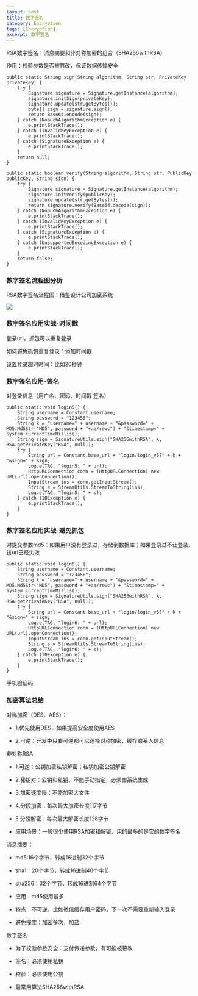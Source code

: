 ```yaml
---
layout: post
title: 数字签名
category: Encryption
tags: [Encryption]
excerpt: 数字签名
---
```




RSA数字签名：消息摘要和非对称加密的组合（SHA256withRSA）

作用：校验参数是否被篡改，保证数据传输安全


    public static String sign(String algorithm, String str, PrivateKey privateKey) {
        try {
            Signature signature = Signature.getInstance(algorithm);
            signature.initSign(privateKey);
            signature.update(str.getBytes());
            byte[] sign = signature.sign();
            return Base64.encode(sign);
        } catch (NoSuchAlgorithmException e) {
            e.printStackTrace();
        } catch (InvalidKeyException e) {
            e.printStackTrace();
        } catch (SignatureException e) {
            e.printStackTrace();
        }
        return null;
    }

    public static boolean verify(String algorithm, String str, PublicKey publicKey, String sign) {
        try {
            Signature signature = Signature.getInstance(algorithm);
            signature.initVerify(publicKey);
            signature.update(str.getBytes());
            return signature.verify(Base64.decode(sign));
        } catch (NoSuchAlgorithmException e) {
            e.printStackTrace();
        } catch (InvalidKeyException e) {
            e.printStackTrace();
        } catch (SignatureException e) {
            e.printStackTrace();
        } catch (UnsupportedEncodingException e) {
            e.printStackTrace();
        }
        return false;
    }

### 数字签名流程图分析 ###

RSA数字签名流程图：借鉴设计公司加密系统

![](http://www.nangongyibin.com/assets/images/Android/Encryption/4.png)

### 数字签名应用实战-时间戳 ###

登录url，抓包可以重复登录

如何避免抓包重复登录：添加时间戳

设置登录超时时间：比如20秒钟

### 数字签名应用-签名 ###

对登录信息（用户名、密码、时间戳 签名）

    public static void login5() {
        String username = Constant.username;
        String password = "123456";
        String k = "username=" + username + "&password=" + MD5.Md5Str("MD5", password + "+aa/rewc") + "&timestamp=" + System.currentTimeMillis();
        String sign = SignatureUtils.sign("SHA256withRSA", k, RSA.getPrivateKey("RSA", null));
        try {
            String url = Constant.base_url + "login/login_v5?" + k + "&sign=" + sign;
            Log.e(TAG, "login5: " + url);
            HttpURLConnection conn = (HttpURLConnection) new URL(url).openConnection();
            InputStream ins = conn.getInputStream();
            String s = StreamUtils.StreamToString(ins);
            Log.e(TAG, "login5: " + s);
        } catch (IOException e) {
            e.printStackTrace();
        }
    }


### 数字签名应用实战-避免抓包 ###

对提交参数md5：如果用户没有登录过，存储到数据库；如果登录过不让登录，该url已经失效

    public static void login6() {
        String username = Constant.username;
        String password = "123456";
        String k = "username=" + username + "&password=" + MD5.Md5Str("MD5", password + "+aa/rewc") + "&timestamp=" + System.currentTimeMillis();
        String sign = SignatureUtils.sign("SHA256withRSA", k, RSA.getPrivateKey("RSA", null));
        try {
            String url = Constant.base_url + "login/login_v6?" + k + "&sign=" + sign;
            Log.e(TAG, "login6: " + url);
            HttpURLConnection conn = (HttpURLConnection) new URL(url).openConnection();
            InputStream ins = conn.getInputStream();
            String s = StreamUtils.StreamToString(ins);
            Log.e(TAG, "login6: " + s);
        } catch (IOException e) {
            e.printStackTrace();
        }
    }

手机验证码

### 加密算法总结 ###

对称加密（DES、AES）：

* 1.优先使用DES，如果提高安全度使用AES

* 2.可逆：开发中只要可逆都可以选择对称加密，缓存联系人信息

非对称RSA

* 1.可逆：公钥加密私钥解密；私钥加密公钥解密

* 2.秘钥对：公钥和私钥，不能手动指定，必须由系统生成

* 3.加密速度慢：不能加密大文件

* 4.分段加密：每次最大加密长度117字节

* 5.分段解密：每次最大解密长度128字节

* 应用场景：一般很少使用RSA加密和解密，用的最多的是它的数字签名

消息摘要：

* md5:16个字节，转成16进制32个字节

* sha1：20个字节，转成16进制40个字节

* sha256：32个字节，转成16进制64个字节

* 应用：md5使用最多

* 特点：不可逆，比如微信缓存用户密码，下一次不需要重新输入登录

* 避免撞库：加密多次，加盐

数字签名

* 为了校验参数安全：支付传递参数，有可能被篡改

* 签名：必须使用私钥

* 校验：必须使用公钥

* 最常用算法SHA256withRSA